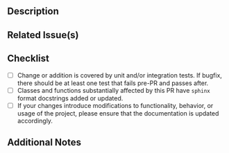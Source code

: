 ## Description

<!-- Provide a brief description of the changes introduced by this pull request -->
<!-- If adding a new feature, please describe the intended way of using this feature as clearly as possible -->

## Related Issue(s)

<!-- If your pull request is related to any GitHub issue(s), mention them here with the appropriate links -->

## Checklist

<!-- Mark the tasks that are completed. You can add or remove items as necessary -->

- [ ] Change or addition is covered by unit and/or integration tests. If bugfix, there should be at least one test that fails pre-PR and passes after.
- [ ] Classes and functions substantially affected by this PR have `sphinx` format docstrings added or updated.
- [ ] If your changes introduce modifications to functionality, behavior, or usage of the project, please ensure that the documentation is updated accordingly.
<!-- Update relevant sections such as README files and user guides to help users understand the changes and how to use the updated features. -->

## Additional Notes

<!-- Add any additional notes, comments, or explanations that may be helpful to the reviewers -->



